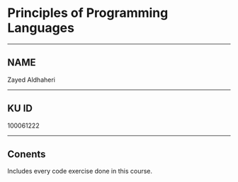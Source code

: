# **Principles of Programming Languages**

---

## NAME
Zayed Aldhaheri

---

## KU ID
100061222

---

## Conents
Includes every code exercise done in this course.

